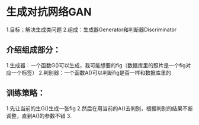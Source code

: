 # 生成对抗网络GAN

1.目标；解决生成类问题
2.组成：生成器Generator和判断器Discriminator

## 介绍组成部分：
1.生成器：一个函数G()可以生成，我可能想要的fig（数据库里的照片是一个fig对应一个标签）
2.判别器：一个函数A()可以判断fig是否一样和数据库里的


## 训练策略：
1.先让当前的生G()生成一张fig
2.然后在用当前的A()去判别，根据判别的结果不断调整，直到A()的参数不错
3.